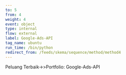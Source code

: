 ```yaml
---
to: 5
from: 4
weight: 4
event: object
type: internal
flow: external
label: Google-Ads-API
tag_name: ubuntu
run_time: /bin/python
redirect_from: /feeds/skema/sequence/method/method4
---
```

Peluang Terbaik->>Portfolio: Google-Ads-API
